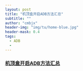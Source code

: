 ```yaml
---
layout: post
title: "机顶盒开启ADB方法汇总"
subtitle: ""
author: "cmbjx"
header-img: "img/tu/home-blue.jpg"
header-mask: 0.4
tags:
  - ADB
  - 
---
```




### [机顶盒开启ADB方法汇总](https://www.yuque.com/weiwuxian-dsklq/ymzgeg/bx6g20luw3kgk14s)
